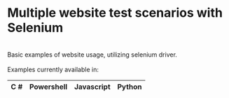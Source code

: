 # Multiple website test scenarios with Selenium
<br/>
Basic examples of website usage, utilizing selenium driver.
<br/>
<br/>
Examples currently available in:

|   C #        |  Powershell   |  Javascript  |    Python     |
|:------------:|:-------------:|:------------:|:-------------:|
